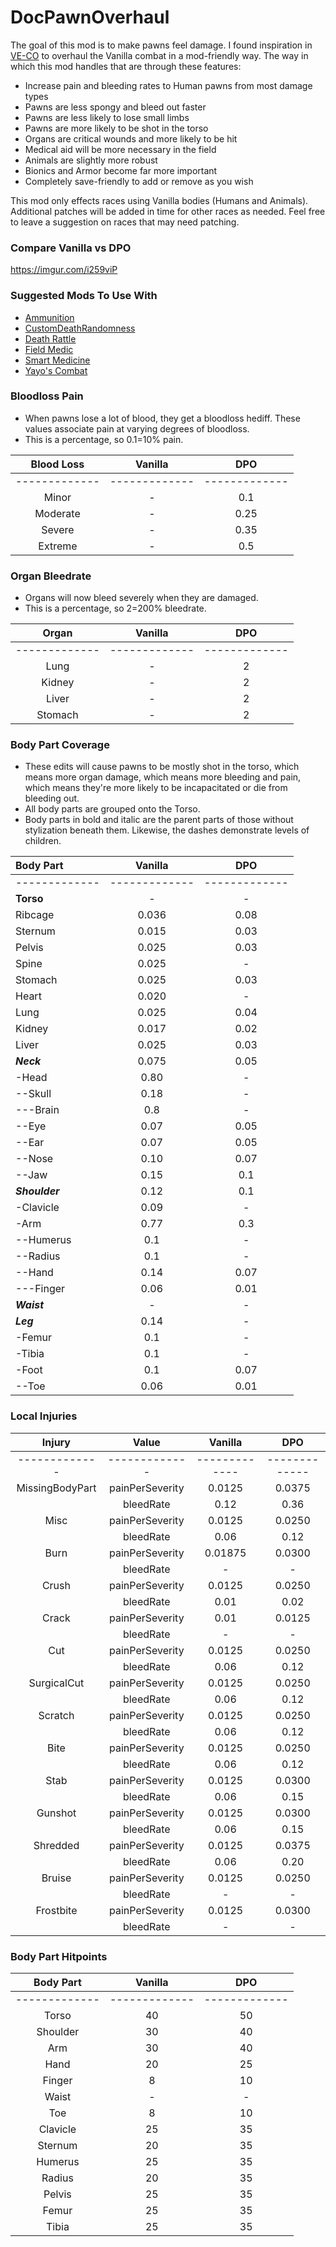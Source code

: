 # DocPawnOverhaul

The goal of this mod is to make pawns feel damage. I found inspiration in [VE-CO](https://ludeon.com/forums/index.php?topic=30799.0) to overhaul the Vanilla combat in a mod-friendly way. The way in which this mod handles that are through these features:
- Increase pain and bleeding rates to Human pawns from most damage types
- Pawns are less spongy and bleed out faster
- Pawns are less likely to lose small limbs
- Pawns are more likely to be shot in the torso
- Organs are critical wounds and more likely to be hit
- Medical aid will be more necessary in the field
- Animals are slightly more robust
- Bionics and Armor become far more important
- Completely save-friendly to add or remove as you wish

This mod only effects races using Vanilla bodies (Humans and Animals). Additional patches will be added in time for other races as needed. Feel free to leave a suggestion on races that may need patching.

### Compare Vanilla vs DPO
https://imgur.com/i259viP

### Suggested Mods To Use With
- [Ammunition](https://steamcommunity.com/sharedfiles/filedetails/?id=1892397131)
- [CustomDeathRandomness](https://steamcommunity.com/sharedfiles/filedetails/?id=1464742390)
- [Death Rattle](https://steamcommunity.com/sharedfiles/filedetails/?id=1552452572)
- [Field Medic](https://steamcommunity.com/sharedfiles/filedetails/?id=1541287769)
- [Smart Medicine](https://steamcommunity.com/sharedfiles/filedetails/?id=1309994319)
- [Yayo's Combat](https://steamcommunity.com/sharedfiles/filedetails/?id=1747929243)

### Bloodloss Pain
- When pawns lose a lot of blood, they get a bloodloss hediff. These values associate pain at varying degrees of bloodloss.
- This is a percentage, so 0.1=10% pain.

| **Blood Loss** | **Vanilla** | **DPO** |
| :-------------: | :-------------: | :-------------: |
| ------------- | ------------- | ------------- |
| Minor | - | 0.1 |
| Moderate | - | 0.25 |
| Severe | - | 0.35 |
| Extreme | - | 0.5 |

### Organ Bleedrate
- Organs will now bleed severely when they are damaged.
- This is a percentage, so 2=200% bleedrate.

| **Organ** | **Vanilla** | **DPO** |
| :-------------: | :-------------: | :-------------: |
| ------------- | ------------- | ------------- |
| Lung | - | 2 |
| Kidney | - | 2 |
| Liver | - | 2 |
| Stomach | - | 2 |

### Body Part Coverage
- These edits will cause pawns to be mostly shot in the torso, which means more organ damage, which means more bleeding and pain, which means they're more likely to be incapacitated or die from bleeding out.
- All body parts are grouped onto the Torso.
- Body parts in bold and italic are the parent parts of those without stylization beneath them. Likewise, the dashes demonstrate levels of children.


| **Body Part** | **Vanilla** | **DPO** |
| :------------- | :-------------: | :-------------: |
| ------------- | ------------- | ------------- |
| **Torso** | - | - |
| Ribcage | 0.036 | 0.08 |
| Sternum | 0.015 | 0.03 |
| Pelvis | 0.025 | 0.03 |
| Spine | 0.025 | - |
| Stomach | 0.025 | 0.03 |
| Heart | 0.020 | - |
| Lung | 0.025 | 0.04 |
| Kidney | 0.017 | 0.02 |
| Liver | 0.025 | 0.03 |
| ***Neck*** | 0.075 | 0.05 |
| -Head | 0.80 | - |
| --Skull | 0.18 | - |
| ---Brain | 0.8 | - |
| --Eye | 0.07 | 0.05 |
| --Ear | 0.07 | 0.05 |
| --Nose | 0.10 | 0.07 |
| --Jaw | 0.15 | 0.1 |
| ***Shoulder*** | 0.12 | 0.1 |
| -Clavicle | 0.09 | - |
| -Arm | 0.77 | 0.3 |
| --Humerus | 0.1 | - |
| --Radius | 0.1 | - |
| --Hand | 0.14 | 0.07 |
| ---Finger | 0.06 | 0.01 |
| ***Waist*** | - | - |
| ***Leg*** | 0.14 | - |
| -Femur | 0.1 | - |
| -Tibia | 0.1 | - |
| -Foot | 0.1 | 0.07 |
| --Toe | 0.06 | 0.01 |

### Local Injuries

| **Injury** | **Value** | **Vanilla** | **DPO** |
| :-------------: | :-------------: | :-------------: | :-------------: |
| ------------- | ------------- | ------------- | ------------- |
| MissingBodyPart | painPerSeverity | 0.0125 | 0.0375 |
|  | bleedRate | 0.12 | 0.36 |
| Misc | painPerSeverity | 0.0125 | 0.0250 |
|  | bleedRate | 0.06 | 0.12 |
| Burn | painPerSeverity | 0.01875 | 0.0300 |
|  | bleedRate | - | - |
| Crush | painPerSeverity | 0.0125 | 0.0250 |
|  | bleedRate | 0.01 | 0.02 |
| Crack | painPerSeverity | 0.01 | 0.0125 |
|  | bleedRate | - | - |
| Cut | painPerSeverity | 0.0125 | 0.0250 |
|  | bleedRate | 0.06 | 0.12 |
| SurgicalCut | painPerSeverity | 0.0125 | 0.0250 |
|  | bleedRate | 0.06 | 0.12 |
| Scratch | painPerSeverity | 0.0125 | 0.0250 |
|  | bleedRate | 0.06 | 0.12 |
| Bite | painPerSeverity | 0.0125 | 0.0250 |
|  | bleedRate | 0.06 | 0.12 |
| Stab | painPerSeverity | 0.0125 | 0.0300 |
|  | bleedRate | 0.06 | 0.15 |
| Gunshot | painPerSeverity | 0.0125 | 0.0300 |
|  | bleedRate | 0.06 | 0.15 |
| Shredded | painPerSeverity | 0.0125 | 0.0375 |
|  | bleedRate | 0.06 | 0.20 |
| Bruise | painPerSeverity | 0.0125 | 0.0250 |
|  | bleedRate | - | - |
| Frostbite | painPerSeverity | 0.0125 | 0.0300 |
|  | bleedRate | - | - |

### Body Part Hitpoints

| **Body Part** | **Vanilla** | **DPO** |
| :-------------: | :-------------: | :-------------: |
| ------------- | ------------- | ------------- |
| Torso | 40 | 50 |
| Shoulder | 30 | 40 |
| Arm | 30 | 40 |
| Hand | 20 | 25 |
| Finger | 8 | 10 |
| Waist | - | - |
| Toe | 8 | 10 |
| Clavicle | 25 | 35 |
| Sternum | 20 | 35 |
| Humerus | 25 | 35 |
| Radius | 20 | 35 |
| Pelvis | 25 | 35 |
| Femur | 25 | 35 |
| Tibia | 25 | 35 |
